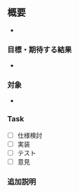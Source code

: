 <!-- 언어는 상관없습니다. 공부하고 싶은 언어/편한 언어로..(일본어 한국어 영어???..) -->
<!-- 이슈에 라벨번호1~2까지 라벨설정, 프로젝트설정을 해주세요. 마일스톤은 없으면 안해도 됩니다-->

## 概要
<!-- 解決したいもの・相談内容・必要な作業など -->
* 

### 目標・期待する結果
<!-- 結果的に欲しいもの -->
* 

### 対象
<!-- 作業対象、変更があるところ -->
*

### Task
<!-- 이슈에 필요한 task를 입력. 불필요한 task는 지우고 다시입력해주세요. 이슈 담당자, 발급자가 임의로 입력 -->
<!-- 해당 타스크 작업이 끝나면 체크박스 체크해주세요 -->
<!-- 以下は例 -->
- [ ] 仕様検討
- [ ] 実装
- [ ] テスト
- [ ] 意見

### 追加説明
<!-- スクリーンショット・URLリンクなど -->
